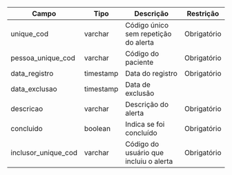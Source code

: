 | Campo                       | Tipo      | Descrição                                                                  | Restrição       |
|-----------------------------|-----------|----------------------------------------------------------------------------|-----------------|
| unique_cod                 | varchar     | Código único sem repetição do alerta                     |     Obrigatório            |
| pessoa_unique_cod | varchar     |   Código do paciente                         |      Obrigatório           |
| data_registro          | timestamp     | Data do registro                        |   Obrigatório              |
| data_exclusao    | timestamp     | Data de exclusão               |                 |
| descricao               | varchar | Descrição do alerta                                   |   Obrigatório              |
| concluido          | boolean     | Indica se foi concluído                  |   Obrigatório              |
| inclusor_unique_cod | varchar |  Código do usuário que incluiu o alerta         |      Obrigatório           |
